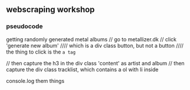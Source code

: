 ## webscraping workshop

### pseudocode 


getting randomly generated metal albums 
 // go to metallizer.dk
 // click 'generate new album'
 //// which is a div class button, but not a button
 //// the thing to click is the `a tag`

<!-- ////////<a href="/generate-random-heavy-metal-album">Generate New Album</a> -->

// then capture the h3 in the div class 'content'  as artist and album
// then capture the div class tracklist, which contains a ol  with li inside

console.log them things
